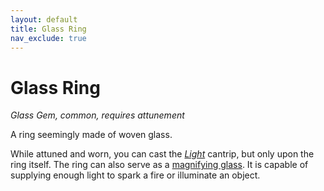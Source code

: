 ```yaml
---
layout: default
title: Glass Ring
nav_exclude: true
---
```


# Glass Ring

*Glass Gem, common, requires attunement*

A ring seemingly made of woven glass.

While attuned and worn, you can cast the [*Light*](../srd_spells/light) cantrip, but only upon the ring itself. The ring can also serve as a [magnifying glass](../items/magnifying_glass). It is capable of supplying enough light to spark a fire or illuminate an object.
